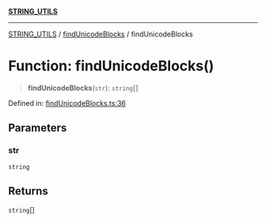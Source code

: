 [**STRING_UTILS**](../../README.md)

***

[STRING_UTILS](../../README.md) / [findUnicodeBlocks](../README.md) / findUnicodeBlocks

# Function: findUnicodeBlocks()

> **findUnicodeBlocks**(`str`): `string`[]

Defined in: [findUnicodeBlocks.ts:36](https://github.com/dailker/everyutil/blob/2a1290e25c1270a5e1af64099b97f8d5fc086e59/src/string/findUnicodeBlocks.ts#L36)

## Parameters

### str

`string`

## Returns

`string`[]
